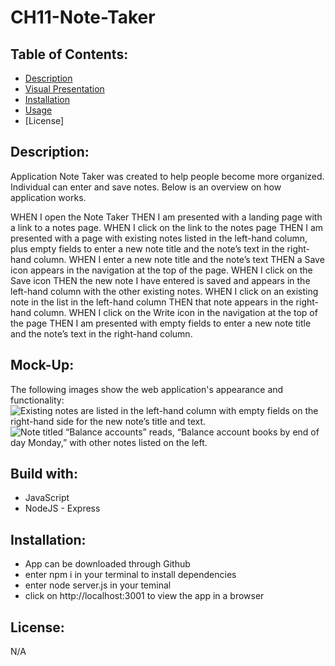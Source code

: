 # CH11-Note-Taker

## Table of Contents:
* [Description]()
* [Visual Presentation]()
* [Installation]()
* [Usage]()
* [License]

## Description:
Application Note Taker was created to help people become more organized. Individual can enter and save notes. Below is an overview on how application works.

WHEN I open the Note Taker
THEN I am presented with a landing page with a link to a notes page.
WHEN I click on the link to the notes page
THEN I am presented with a page with existing notes listed in the left-hand column, plus empty fields to enter a new note title and the note’s text in the right-hand column.
WHEN I enter a new note title and the note’s text
THEN a Save icon appears in the navigation at the top of the page.
WHEN I click on the Save icon
THEN the new note I have entered is saved and appears in the left-hand column with the other existing notes.
WHEN I click on an existing note in the list in the left-hand column
THEN that note appears in the right-hand column.
WHEN I click on the Write icon in the navigation at the top of the page
THEN I am presented with empty fields to enter a new note title and the note’s text in the right-hand column.

##  Mock-Up:
The following images show the web application's appearance and functionality:
![Existing notes are listed in the left-hand column with empty fields on the right-hand side for the new note’s title and text.](./Assets/11-express-homework-demo-01.png)
![Note titled “Balance accounts” reads, “Balance account books by end of day Monday,” with other notes listed on the left.](./Assets/11-express-homework-demo-02.png)

## Build with:
* JavaScript
* NodeJS - Express

## Installation:
* App can be downloaded through Github
* enter npm i in your terminal to install dependencies 
* enter node server.js in your teminal
* click on http://localhost:3001 to view the app in a browser

## License:
N/A